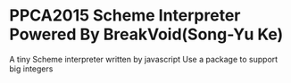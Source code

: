 PPCA2015 Scheme Interpreter Powered By BreakVoid(Song-Yu Ke)
================================================

A tiny Scheme interpreter written by javascript
Use a package to support big integers